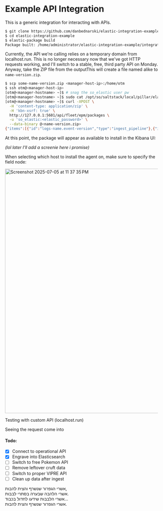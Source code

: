 # Example API Integration

This is a generic integration for interacting with APIs.

```bash
$ git clone https://github.com/danbednarski/elastic-integration-example.git
$ cd elastic-integration-example
$ elastic-package build
Package built: /home/administrator/elastic-integration-example/integrations/build/packages/name-version.zip
```

Currently, the API we're calling relies on a temporary domain from localhost.run. This is no longer necessary now that we've got HTTP requests working, and I'll switch to a stable, free, third party API on Monday. Anyway, take the ZIP file from the outputThis will create a file named alike to `name-version.zip`.

```bash
$ scp some-name-version.zip <manager-host-ip>:/home/otm
$ ssh otm@<manager-host-ip>
[otm@<manager-hostname> ~]$ # snag the so_elastic user pw
[otm@<manager-hostname> ~]$ sudo cat /opt/so/saltstack/local/pillar/elasticsearch/auth.sls
[otm@<manager-hostname> ~]$ curl -XPOST \
  -H 'content-type: application/zip' \
  -H 'kbn-xsrf: true' \
  http://127.0.0.1:5601/api/fleet/epm/packages \
  -u 'so_elastic:<elastic_password>' \
  --data-binary @<name-version.zip>
{"items":[{"id":"logs-name.event-version","type":"ingest_pipeline"},{"id":"logs-name.event","type":"index_template"},{"id":"logs-name.event@package","type":"component_template"},{"id":"logs-name.event@custom","type":"component_template"}],"response":[{"id":"logs-name.event-version","type":"ingest_pipeline"},{"id":"logs-name.event","type":"index_template"},{"id":"logs-name.event@package","type":"component_template"},{"id":"logs-name.event@custom","type":"component_template"}],"_meta":{"install_source":"upload"}}
```

At this point, the package will appear as available to install in the Kibana UI:

_(lol later I'll add a screenie here i promise)_

When selecting which host to install the agent on, make sure to specify the field node:

<img width="806" alt="Screenshot 2025-07-05 at 11 37 35 PM" src="https://github.com/user-attachments/assets/22a1e769-5cff-43d0-abca-e5971b74341a" />

Testing with custom API (localhost.run)

Seeing the request come into 

#### Todo:
- [x] Connect to operational API
- [x] Engrave into Elasticsearch
- [ ] Switch to free Pokemon API
- [ ] Remove leftover cruft data  
- [ ] Switch to proper VIPRE API
- [ ] Clean up data after ingest

אשרי הגפרור שנשרף והצית להבות,  
אשרי הלהבה שבערה בסתרי לבבות.  
אשרי הלבבות שידעו לחדול בכבוד...  
אשרי הגפרור שנשרף והצית להבות.

